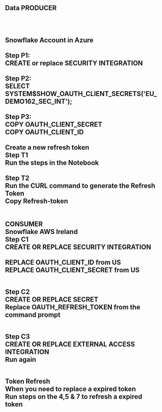 <H2>Data PRODUCER <H2><br>
<br>
Snowflake Account in Azure <br>
<br>
Step P1:<br>
CREATE or replace SECURITY INTEGRATION <br>
<br>
Step P2:<br>
SELECT SYSTEM$SHOW_OAUTH_CLIENT_SECRETS('EU_DEMO162_SEC_INT');<br>
<br>
Step P3:<br>
COPY OAUTH_CLIENT_SECRET<br> 
COPY OAUTH_CLIENT_ID<br>
<br>
Create a new refresh token<br>
Step T1 <br>
Run the steps in the Notebook<br>
<br>
Step T2<br> 
Run the CURL command to generate the Refresh Token<br>
Copy Refresh-token<br>
<br>
<br>CONSUMER
<br>Snowflake AWS Ireland
<br>Step C1
<br>CREATE OR REPLACE SECURITY INTEGRATION 
<br>
<br>REPLACE OAUTH_CLIENT_ID from US
<br>REPLACE OAUTH_CLIENT_SECRET from US

<br>Step  C2
<br>CREATE OR REPLACE SECRET
<br>Replace OAUTH_REFRESH_TOKEN from the command prompt

<br>Step C3
<br>CREATE OR REPLACE EXTERNAL ACCESS INTEGRATION
<br>Run again

<br>Token Refresh
<br>When you need to replace a expired token
<br>Run steps on the 4,5 & 7 to refresh a expired token
